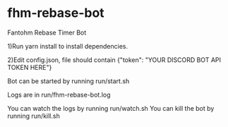 # fhm-rebase-bot
Fantohm Rebase Timer Bot

1)Run yarn install to install dependencies. 

2)Edit config.json, file should contain {"token": "YOUR DISCORD BOT API TOKEN HERE"}

Bot can be started by running run/start.sh 

Logs are in run/fhm-rebase-bot.log 

You can watch the logs by running run/watch.sh 
You can kill the bot by running run/kill.sh
